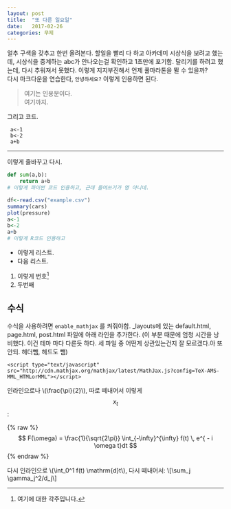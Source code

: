 ```yaml
---
layout: post
title:  "또 다른 일요일"
date:   2017-02-26
categories: 무제
---
```


얼추 구색을 갖추고 한번 올려본다. 할일을 빨리 다 하고 아카데미 시상식을 보려고 했는데, 시상식을 중계하는 abc가 안나오는걸 확인하고 1초만에 포기함. 달리기를 하려고 했는데, 다시 추워져서 못했다. 이렇게 지지부진해서 언제 풀마라톤을 뛸 수 있을까?  
다시 마크다운을 연습한다, `안녕하세요?` 이렇게 인용하면 된다.

> 여기는 인용문이다.  
> 여기까지.  

그리고 코드.

     a<-1
     b<-2
     a+b  

---
이렇게 줄바꾸고 다시.

```python
def sum(a,b):
    return a+b
# 이렇게 파이썬 코드 인용하고, 근데 들여쓰기가 영 아니네.
```  

```r
df<-read.csv("example.csv")
summary(cars)
plot(pressure)
a<-1
b<-2
a+b
# 이렇게 R코드 인용하고
```  

* 이렇게 리스트.
* 다음 리스트.

1. 이렇게 번호[^note-id]
2. 두번째

[^note-id]: 여기에 대한 각주입니다. 


## 수식

수식을 사용하려면 `enable_mathjax` 를 켜줘야함. _layouts에 있는 default.html, page.html, post.html 파일에 아래 라인을 추가한다. (이 부분 때문에 엄청 시간을 낭비했다. 이건 테마 마다 다른듯 하다. 세 파일 중 어떤게 상관있는건지 잘 모르겠다.아 또 안되. 헤더뺌, 헤드도 뺌)
```
<script type="text/javascript" src="http://cdn.mathjax.org/mathjax/latest/MathJax.js?config=TeX-AMS-MML_HTMLorMML"></script>
```
인라인으로나 \\(\frac{\pi}{2}\\), 따로 떼내어서 이렇게 $$ x_{t} $$:  

{% raw %}
$$ F(\omega) = \frac{1}{\sqrt{2\pi}} \int_{-\infty}^{\infty} f(t) \, e^{ - i \omega t}dt $$
{% endraw %}


다시 인라인으로 \\(\int_0^1 f(t) \mathrm{d}t\\), 다시 떼내어서:
\\[\sum_j \gamma_j^2/d_j\\]
